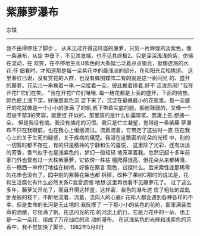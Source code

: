 # 紫藤萝瀑布

宗璞

---

 我不由得停住了脚步:，
从未见过开得这样盛的藤萝，只见一片辉煌的淡紫色，像一条瀑布，从空 中垂下，不见其发端，也不见其终极2。只是深深浅浅的紫，仿佛在流动，在 欢笑，在不停地生长U紫色的大条幅匕泛着点点银光，就像迸溅的水花.仔 细看时，才知道那是每一朵紫花中的最浅淡的部分，在和阳光互相挑逗。
这里春红已谢，没有赏花的人群，也没有蜂围蝶阵二有的就是这一树闪光 的、盛开的藤萝。花朵儿一串挨着一串.一朵接着一朵，彼此推着挤着.好不 活泼热闹!
"我在开花!”它们在笑。
"我在开花!"它们嚷嚷. 每一穗花都是上面的盛开，下面的待放。颜色便上浅下深，好像那紫色沉
淀下来了，沉淀在最嫩最小的花苞里。每一朵盛开的花就像是一个小小的张满 了的帆.帆下带着尖底的舱。船舱鼓鼓的，又像一个忍俊不禁3的笑容，就要绽 开似的，那里装的是什么仙露琼浆。我凑上去.想摘一朵。
但是我没有摘。我没有摘花的习惯。我只是伫立凝望，觉得这一条紫藤 萝瀑布不只在我眼前，也在我心上缓缓流过。流着流着，它带走了这些时一直
 压在我心上的关于生死的疑惑，关于疾病的痛楚。我浸在这繁密的花朵的光辉
中，别的一切暂时都不存在，有的只是精神的宁静和生的喜悦，
这里除了光彩，还有淡淡的芳香，香气似乎也是浅紫色的，梦幻一般轻轻 地笼罩着我。忽然记起十多年前家门外也曾有过一大株紫藤萝，它依傍一株枯 檀爬得很高，但花朵从来都稀落，东一穗西一串伶仃地挂在树梢，好像在察言 观色，试探什么。后来索性连那稀零的花串也没有了。园中别的紫藤花架也都 拆掉，改种了果树C那时的说法是，花和生活腐化有什么必然关系C我曾遗憾 地想:这里再也看不见藤萝花了。
过了这么多年，藤萝又开花了，而且开得这样盛，这样密，紫色的瀑布遮 住了粗壮的盆虬卧龙般的枝干，不断地流着，流着，流向人的心底c
花和人都会遇到各种各样的不幸，但是生命的长河是无止境的:我抚摸了 一下那小小的紫色的花舱，那里满装生命的酒酿，它张满了帆，在这闪光的花 的河流上航行。它是万花中的一朵，也正是一朵一朵花，组成了万花灿烂的流 动的瀑布。
  在这浅紫色的光辉和浅紫色的芳香中，我不觉加快了脚步。
1982年5月6日


